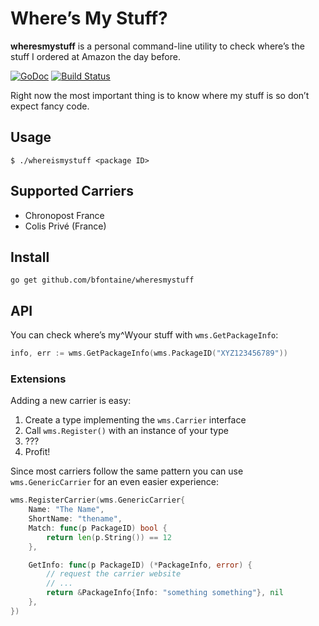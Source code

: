 # Where’s My Stuff?

**wheresmystuff** is a personal command-line utility to check where’s the stuff
I ordered at Amazon the day before.

[![GoDoc](https://godoc.org/github.com/bfontaine/wheresmystuff?status.svg)](https://godoc.org/github.com/bfontaine/wheresmystuff/wheresmystuff)
[![Build Status](https://travis-ci.org/bfontaine/wheresmystuff.svg?branch=master)](https://travis-ci.org/bfontaine/wheresmystuff)

Right now the most important thing is to know where my stuff is so don’t expect
fancy code.

## Usage

    $ ./whereismystuff <package ID>

## Supported Carriers

* Chronopost France
* Colis Privé (France)

## Install

    go get github.com/bfontaine/wheresmystuff

## API

You can check where’s my^Wyour stuff with `wms.GetPackageInfo`:

```go
info, err := wms.GetPackageInfo(wms.PackageID("XYZ123456789"))
```

### Extensions

Adding a new carrier is easy:

1. Create a type implementing the `wms.Carrier` interface
2. Call `wms.Register()` with an instance of your type
3. ???
4. Profit!

Since most carriers follow the same pattern you can use `wms.GenericCarrier`
for an even easier experience:

```go
wms.RegisterCarrier(wms.GenericCarrier{
    Name: "The Name",
    ShortName: "thename",
    Match: func(p PackageID) bool {
        return len(p.String()) == 12
    },

    GetInfo: func(p PackageID) (*PackageInfo, error) {
        // request the carrier website
        // ...
        return &PackageInfo{Info: "something something"}, nil
    },
})
```
